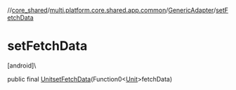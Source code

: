 //[core_shared](../../../index.md)/[multi.platform.core.shared.app.common](../index.md)/[GenericAdapter](index.md)/[setFetchData](set-fetch-data.md)

# setFetchData

[android]\

public final [Unit](https://kotlinlang.org/api/latest/jvm/stdlib/kotlin/-unit/index.html)[setFetchData](set-fetch-data.md)(Function0&lt;[Unit](https://kotlinlang.org/api/latest/jvm/stdlib/kotlin/-unit/index.html)&gt;fetchData)
